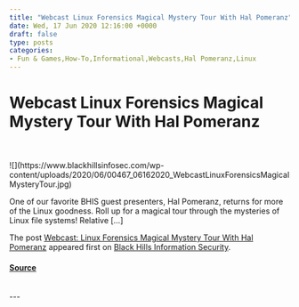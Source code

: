 ```yaml
---
title: "Webcast Linux Forensics Magical Mystery Tour With Hal Pomeranz"
date: Wed, 17 Jun 2020 12:16:00 +0000
draft: false
type: posts
categories: 
- Fun & Games,How-To,Informational,Webcasts,Hal Pomeranz,Linux
---
```

# Webcast Linux Forensics Magical Mystery Tour With Hal Pomeranz

<br/>

<br/>
![](https://www.blackhillsinfosec.com/wp-content/uploads/2020/06/00467_06162020_WebcastLinuxForensicsMagicalMysteryTour.jpg)

One of our favorite BHIS guest presenters, Hal Pomeranz, returns for more of the Linux goodness. Roll up for a magical tour through the mysteries of Linux file systems! Relative \[…\]

The post [Webcast: Linux Forensics Magical Mystery Tour With Hal Pomeranz](https://www.blackhillsinfosec.com/webcast-linux-forensics-magical-mystery-tour-with-hal-pomeranz/) appeared first on [Black Hills Information Security](https://www.blackhillsinfosec.com).

#### [Source](https://www.blackhillsinfosec.com/webcast-linux-forensics-magical-mystery-tour-with-hal-pomeranz/)

<br/>
---
